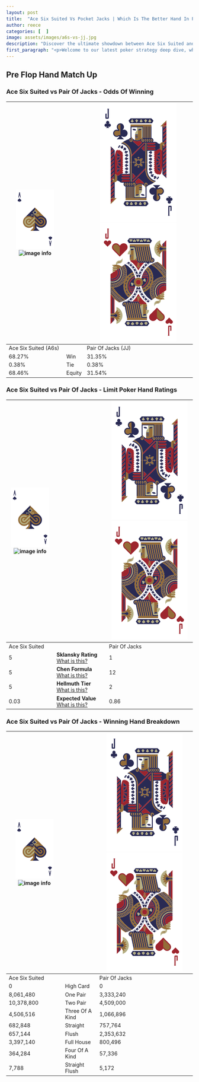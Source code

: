```yaml
---
layout: post
title:  "Ace Six Suited Vs Pocket Jacks | Which Is The Better Hand In Poker? A Complete Guide"
author: reece
categories: [  ]
image: assets/images/a6s-vs-jj.jpg
description: "Discover the ultimate showdown between Ace Six Suited and Pair Of Jacks in poker! Uncover the odds, strategies, and scenarios where one hand triumphs over the other. Get ready to up your poker game with this thrilling analysis."
first_paragraph: "<p>Welcome to our latest poker strategy deep dive, where we're pitting two distinct hands against each other in a high-stakes showdown: Ace Six Suited vs Pair Of Jacks.</p><p>In the dynamic world of poker, every decision counts, and knowing which hand holds the upper hand is key to your success at the table.</p><p>In this article, we'll dissect these two hands, explore the scenarios where one dominates the other, and equip you with the knowledge to make strategic choices that can tip the odds in your favor.</p><p>Get ready to unravel the intriguing dynamics of these poker hands and elevate your game to new heights.</p>"
---
```




[comment]: # (sp0)

## Pre Flop Hand Match Up

<div class="table hand-ratings" markdown="1"> 



### Ace Six Suited vs Pair Of Jacks - Odds Of Winning


    
| ![image info](assets/images/hand1/A.png) ![image info](assets/images/hand1/6s.png) |  | ![image info](assets/images/hand2/J.png) ![image info](assets/images/hand2/Jo.png) |
| -------- | -------- | -------- |
| Ace Six Suited (A6s) |  | Pair Of Jacks (JJ) |
| 68.27% | Win | 31.35% |
| 0.38% | Tie | 0.38% |
| 68.46% | Equity | 31.54% |




[comment]: # (sp1)



### Ace Six Suited vs Pair Of Jacks - Limit Poker Hand Ratings


    
| ![image info](assets/images/hand1/A.png) ![image info](assets/images/hand1/6s.png) |  | ![image info](assets/images/hand2/J.png) ![image info](assets/images/hand2/Jo.png) |
| -------- | -------- | -------- |
| Ace Six Suited |  | Pair Of Jacks |
| 5 | **Sklansky Rating** [What is this?](/sklansky-rating-explained) | 1 |
| 5 | **Chen Formula** [What is this?](/chen-formula-explained) | 12 |
| 5 | **Hellmuth Tier** [What is this?](/Hellmuth-tier-explained) | 2 |
| 0.03 | **Expected Value** [What is this?](/expected-value-explained) | 0.86 |




[comment]: # (sp2)



### Ace Six Suited vs Pair Of Jacks - Winning Hand Breakdown


    
| ![image info](assets/images/hand1/A.png) ![image info](assets/images/hand1/6s.png) |  | ![image info](assets/images/hand2/J.png) ![image info](assets/images/hand2/Jo.png) |
| -------- | -------- | -------- |
| Ace Six Suited |  | Pair Of Jacks |
| 0 | High Card | 0 |
| 8,061,480 | One Pair | 3,333,240 |
| 10,378,800 | Two Pair | 4,509,000 |
| 4,506,516 | Three Of A Kind | 1,066,896 |
| 682,848 | Straight | 757,764 |
| 657,144 | Flush | 2,353,632 |
| 3,397,140 | Full House | 800,496 |
| 364,284 | Four Of A Kind | 57,336 |
| 7,788 | Straight Flush | 5,172 |




[comment]: # (sp3)



</div>

[comment]: # (sp4)



[comment]: # (sp5)


